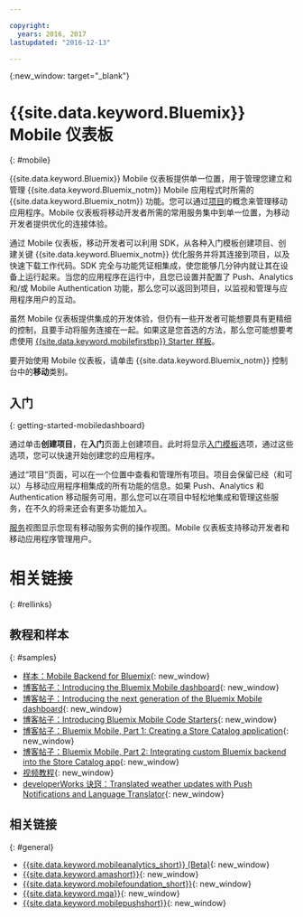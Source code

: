 ```yaml
---

copyright:
  years: 2016, 2017
lastupdated: "2016-12-13"

---
```

{:new_window: target="_blank"}

# {{site.data.keyword.Bluemix}} Mobile 仪表板
{: #mobile}

{{site.data.keyword.Bluemix}} Mobile 仪表板提供单一位置，用于管理您建立和管理 {{site.data.keyword.Bluemix_notm}} Mobile 应用程式时所需的 {{site.data.keyword.Bluemix_notm}} 功能。您可以通过[项目](projects.html)的概念来管理移动应用程序。Mobile 仪表板将移动开发者所需的常用服务集中到单一位置，为移动开发者提供优化的连接体验。

通过 Mobile 仪表板，移动开发者可以利用 SDK，从各种入门模板创建项目、创建关键 {{site.data.keyword.Bluemix_notm}} 优化服务并将其连接到项目，以及快速下载工作代码。SDK 完全与功能凭证相集成，使您能够几分钟内就让其在设备上运行起来。当您的应用程序在运行中，且您已设置并配置了 Push、Analytics 和/或 Mobile Authentication 功能，那么您可以返回到项目，以监视和管理与应用程序用户的互动。

虽然 Mobile 仪表板提供集成的开发体验，但仍有一些开发者可能想要具有更精细的控制，且要手动将服务连接在一起。如果这是您首选的方法，那么您可能想要考虑使用 [{{site.data.keyword.mobilefirstbp}} Starter 样板](try_mobile.html)。


<!--With {{site.data.keyword.Bluemix}} Mobile services, you can incorporate pre-built, managed, and scalable cloud services into your mobile applications. You can focus on building your mobile apps, instead of the complexities of managing the back-end infrastructure.

The Mobile dashboard provides an integrated experience on {{site.data.keyword.Bluemix_notm}} where you can create mobile projects easily from within the dashboard.
-->


要开始使用 Mobile 仪表板，请单击 {{site.data.keyword.Bluemix_notm}} 控制台中的**移动**类别。


## 入门
{: getting-started-mobiledashboard}

通过单击**创建项目**，在**入门**页面上创建项目。此时将显示[入门模板](starters.html)选项，通过这些选项，您可以快速开始创建您的应用程序。

通过“项目”页面，可以在一个位置中查看和管理所有项目。项目会保留已经（和可以）与移动应用程序相集成的所有功能的信息。如果 Push、Analytics 和 Authentication 移动服务可用，那么您可以在项目中轻松地集成和管理这些服务，在不久的将来还会有更多功能加入。

[服务](services.html)视图显示您现有移动服务实例的操作视图。Mobile 仪表板支持移动开发者和移动应用程序管理用户。


<!--You can also discover the {{site.data.keyword.Bluemix_notm}} Mobile offerings, link to the Mobile documentation and get answers from our {{site.data.keyword.Bluemix_notm}} Mobile services community on Stack Overflow.-->


# 相关链接
{: #rellinks}

## 教程和样本
{: #samples}

* [样本：Mobile Backend for Bluemix](https://github.com/ibm-bluemix-mobile-services/mobiledashboard-storecatalog-backend){: new_window}
* [博客帖子：Introducing the Bluemix Mobile dashboard](https://developer.ibm.com/bluemix/2016/07/08/new-bluemix-mobile-dashboard/){: new_window}
* [博客帖子：Introducing the next generation of the Bluemix Mobile dashboard](https://www.ibm.com/blogs/bluemix/2016/10/next-gen-bluemix-mobile-dashboard/){: new_window}
* [博客帖子：Introducing Bluemix Mobile Code Starters](https://www.ibm.com/blogs/bluemix/2016/10/rapid-dev-with-mobile-code-starters/){: new_window}
* [博客帖子：Bluemix Mobile, Part 1: Creating a Store Catalog application](https://developer.ibm.com/bluemix/2016/07/13/bluemix-mobile-creating-store-catalog-app-part1/){: new_window}
* [博客帖子：Bluemix Mobile, Part 2: Integrating custom Bluemix backend into the Store Catalog app](https://developer.ibm.com/bluemix/2016/07/14/bluemix-mobile-integrating-custom-backend-part2/){: new_window}
* [视频教程](https://www.youtube.com/channel/UCRW4t4Hzm9gzuiq5naERkCw){: new_window}
* [developerWorks 诀窍：Translated weather updates with Push Notifications and Language Translator](https://developer.ibm.com/recipes/tutorials/receive-weather-updates-in-your-own-language-using-ibm-bluemix-push-notification-service-and-language-translator/){: new_window}


## 相关链接
{: #general}

* [{{site.data.keyword.mobileanalytics_short}} (Beta)](/docs/services/mobileanalytics/index.html){: new_window}
* [{{site.data.keyword.amashort}}](/docs/services/mobileaccess/index.html){: new_window}
* [{{site.data.keyword.mobilefoundation_short}}](/docs/services/mobilefoundation/index.html){: new_window}
* [{{site.data.keyword.mqa}}](/docs/services/MobileQualityAssurance/index.html){: new_window}
* [{{site.data.keyword.mobilepushshort}}](/docs/services/mobilepush/index.html){: new_window}
